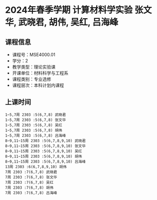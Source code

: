 # 2024年春季学期 计算材料学实验 张文华, 武晓君, 胡伟, 吴红, 吕海峰






## 课程信息

- 课程号：MSE4000.01
- 学分：2
- 教学类型：理论实验课
- 开课单位：材料科学与工程系
- 课程类别：专业选修
- 课程层次：本科计划内课程

## 上课时间

```
1~5,7周 2303 :5(6,7,8) 武晓君
1~5,7周 2303 :5(6,7,8) 张文华
1~5,7周 2303 :5(6,7,8) 吴红
1~5,7周 2303 :5(6,7,8) 胡伟
1~5,7周 2303 :5(6,7,8) 吕海峰
8~9,11~15周 2303 :5(6,7,8,9,10) 武晓君
8~9,11~15周 2303 :5(6,7,8,9,10) 张文华
8~9,11~15周 2303 :5(6,7,8,9,10) 吴红
8~9,11~15周 2303 :5(6,7,8,9,10) 胡伟
8~9,11~15周 2303 :5(6,7,8,9,10) 吕海峰
13周 2303 :6(6,7,8,9,10) 胡伟
7周 2303 :7(6,7,8) 武晓君
7周 2303 :7(6,7,8) 张文华
7周 2303 :7(6,7,8) 吴红
7周 2303 :7(6,7,8) 胡伟
7周 2303 :7(6,7,8) 吕海峰
```

